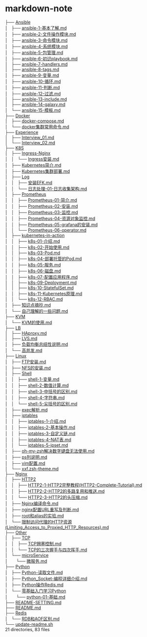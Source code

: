 <h1>markdown-note</h1>
	├── <a href="https://github.com/opsxin/markdown-notes/blob/master/Ansible/">Ansible</a><br>
	│   ├── <a href="https://github.com/opsxin/markdown-notes/blob/master/Ansible/ansible-1-%E5%9F%BA%E6%9C%AC%E4%BA%86%E8%A7%A3.md">ansible-1-基本了解.md</a><br>
	│   ├── <a href="https://github.com/opsxin/markdown-notes/blob/master/Ansible/ansible-2-%E6%96%87%E4%BB%B6%E6%93%8D%E4%BD%9C%E6%A8%A1%E5%9D%97.md">ansible-2-文件操作模块.md</a><br>
	│   ├── <a href="https://github.com/opsxin/markdown-notes/blob/master/Ansible/ansible-3-%E5%91%BD%E4%BB%A4%E6%A8%A1%E5%9D%97.md">ansible-3-命令模块.md</a><br>
	│   ├── <a href="https://github.com/opsxin/markdown-notes/blob/master/Ansible/ansible-4-%E7%B3%BB%E7%BB%9F%E6%A8%A1%E5%9D%97.md">ansible-4-系统模块.md</a><br>
	│   ├── <a href="https://github.com/opsxin/markdown-notes/blob/master/Ansible/ansible-5-%E5%8C%85%E7%AE%A1%E7%90%86.md">ansible-5-包管理.md</a><br>
	│   ├── <a href="https://github.com/opsxin/markdown-notes/blob/master/Ansible/ansible-6-%E5%88%9D%E8%AF%86playbook.md">ansible-6-初识playbook.md</a><br>
	│   ├── <a href="https://github.com/opsxin/markdown-notes/blob/master/Ansible/ansible-7-handlers.md">ansible-7-handlers.md</a><br>
	│   ├── <a href="https://github.com/opsxin/markdown-notes/blob/master/Ansible/ansible-8-tags.md">ansible-8-tags.md</a><br>
	│   ├── <a href="https://github.com/opsxin/markdown-notes/blob/master/Ansible/ansible-9-%E5%8F%98%E9%87%8F.md">ansible-9-变量.md</a><br>
	│   ├── <a href="https://github.com/opsxin/markdown-notes/blob/master/Ansible/ansible-10-%E5%BE%AA%E7%8E%AF.md">ansible-10-循环.md</a><br>
	│   ├── <a href="https://github.com/opsxin/markdown-notes/blob/master/Ansible/ansible-11-%E5%88%A4%E6%96%AD.md">ansible-11-判断.md</a><br>
	│   ├── <a href="https://github.com/opsxin/markdown-notes/blob/master/Ansible/ansible-12-%E8%BF%87%E6%BB%A4.md">ansible-12-过滤.md</a><br>
	│   ├── <a href="https://github.com/opsxin/markdown-notes/blob/master/Ansible/ansible-13-include.md">ansible-13-include.md</a><br>
	│   ├── <a href="https://github.com/opsxin/markdown-notes/blob/master/Ansible/ansible-14-galaxy.md">ansible-14-galaxy.md</a><br>
	│   └── <a href="https://github.com/opsxin/markdown-notes/blob/master/Ansible/ansible-15-%E6%A8%A1%E6%9D%BF.md">ansible-15-模板.md</a><br>
	├── <a href="https://github.com/opsxin/markdown-notes/blob/master/Docker/">Docker</a><br>
	│   ├── <a href="https://github.com/opsxin/markdown-notes/blob/master/Docker/docker-compose.md">docker-compose.md</a><br>
	│   └── <a href="https://github.com/opsxin/markdown-notes/blob/master/Docker/docker%E9%9B%86%E7%BE%A4%E5%B8%B8%E7%94%A8%E5%91%BD%E4%BB%A4.md">docker集群常用命令.md</a><br>
	├── <a href="https://github.com/opsxin/markdown-notes/blob/master/Experience/">Experience</a><br>
	│   ├── <a href="https://github.com/opsxin/markdown-notes/blob/master/Experience/Interview_01.md">Interview_01.md</a><br>
	│   └── <a href="https://github.com/opsxin/markdown-notes/blob/master/Experience/Interview_02.md">Interview_02.md</a><br>
	├── <a href="https://github.com/opsxin/markdown-notes/blob/master/K8S/">K8S</a><br>
	│   ├── <a href="https://github.com/opsxin/markdown-notes/blob/master/K8S/Ingress-Nginx/">Ingress-Nginx</a><br>
	│   │   └── <a href="https://github.com/opsxin/markdown-notes/blob/master/K8S/Ingress-Nginx/Ingress%E5%AE%89%E8%A3%85.md">Ingress安装.md</a><br>
	│   ├── <a href="https://github.com/opsxin/markdown-notes/blob/master/K8S/Kubernetes%E7%AE%80%E4%BB%8B.md">Kubernetes简介.md</a><br>
	│   ├── <a href="https://github.com/opsxin/markdown-notes/blob/master/K8S/Kubernetes%E9%9B%86%E7%BE%A4%E9%83%A8%E7%BD%B2.md">Kubernetes集群部署.md</a><br>
	│   ├── <a href="https://github.com/opsxin/markdown-notes/blob/master/K8S/Log/">Log</a><br>
	│   │   ├── <a href="https://github.com/opsxin/markdown-notes/blob/master/K8S/Log/%E5%AE%89%E8%A3%85EFK.md">安装EFK.md</a><br>
	│   │   └── <a href="https://github.com/opsxin/markdown-notes/blob/master/K8S/Log/%E6%97%A5%E5%BF%97%E5%A4%84%E7%90%86-01-%E6%97%A5%E5%BF%97%E6%94%B6%E9%9B%86%E6%9E%B6%E6%9E%84.md">日志处理-01-日志收集架构.md</a><br>
	│   ├── <a href="https://github.com/opsxin/markdown-notes/blob/master/K8S/Prometheus/">Prometheus</a><br>
	│   │   ├── <a href="https://github.com/opsxin/markdown-notes/blob/master/K8S/Prometheus/Prometheus-01-%E7%AE%80%E4%BB%8B.md">Prometheus-01-简介.md</a><br>
	│   │   ├── <a href="https://github.com/opsxin/markdown-notes/blob/master/K8S/Prometheus/Prometheus-02-%E5%AE%89%E8%A3%85.md">Prometheus-02-安装.md</a><br>
	│   │   ├── <a href="https://github.com/opsxin/markdown-notes/blob/master/K8S/Prometheus/Prometheus-03-%E7%9B%91%E6%8E%A7.md">Prometheus-03-监控.md</a><br>
	│   │   ├── <a href="https://github.com/opsxin/markdown-notes/blob/master/K8S/Prometheus/Prometheus-04-%E8%B5%84%E6%BA%90%E5%AF%B9%E8%B1%A1%E7%9B%91%E6%8E%A7.md">Prometheus-04-资源对象监控.md</a><br>
	│   │   ├── <a href="https://github.com/opsxin/markdown-notes/blob/master/K8S/Prometheus/Prometheus-05-grafana%E7%9A%84%E5%AE%89%E8%A3%85.md">Prometheus-05-grafana的安装.md</a><br>
	│   │   └── <a href="https://github.com/opsxin/markdown-notes/blob/master/K8S/Prometheus/Prometheus-06-operator.md">Prometheus-06-operator.md</a><br>
	│   ├── <a href="https://github.com/opsxin/markdown-notes/blob/master/K8S/kubernetes-in-action/">kubernetes-in-action</a><br>
	│   │   ├── <a href="https://github.com/opsxin/markdown-notes/blob/master/K8S/kubernetes-in-action/k8s-01-%E4%BB%8B%E7%BB%8D.md">k8s-01-介绍.md</a><br>
	│   │   ├── <a href="https://github.com/opsxin/markdown-notes/blob/master/K8S/kubernetes-in-action/k8s-02-%E5%BC%80%E5%A7%8B%E4%BD%BF%E7%94%A8.md">k8s-02-开始使用.md</a><br>
	│   │   ├── <a href="https://github.com/opsxin/markdown-notes/blob/master/K8S/kubernetes-in-action/k8s-03-Pod.md">k8s-03-Pod.md</a><br>
	│   │   ├── <a href="https://github.com/opsxin/markdown-notes/blob/master/K8S/kubernetes-in-action/k8s-04-%E9%83%A8%E7%BD%B2%E6%89%98%E7%AE%A1%E7%9A%84Pod.md">k8s-04-部署托管的Pod.md</a><br>
	│   │   ├── <a href="https://github.com/opsxin/markdown-notes/blob/master/K8S/kubernetes-in-action/k8s-05-%E6%9C%8D%E5%8A%A1.md">k8s-05-服务.md</a><br>
	│   │   ├── <a href="https://github.com/opsxin/markdown-notes/blob/master/K8S/kubernetes-in-action/k8s-06-%E7%A3%81%E7%9B%98.md">k8s-06-磁盘.md</a><br>
	│   │   ├── <a href="https://github.com/opsxin/markdown-notes/blob/master/K8S/kubernetes-in-action/k8s-07-%E9%85%8D%E7%BD%AE%E5%BA%94%E7%94%A8%E7%A8%8B%E5%BA%8F.md">k8s-07-配置应用程序.md</a><br>
	│   │   ├── <a href="https://github.com/opsxin/markdown-notes/blob/master/K8S/kubernetes-in-action/k8s-09-Deployment.md">k8s-09-Deployment.md</a><br>
	│   │   ├── <a href="https://github.com/opsxin/markdown-notes/blob/master/K8S/kubernetes-in-action/k8s-10-StatefulSet.md">k8s-10-StatefulSet.md</a><br>
	│   │   ├── <a href="https://github.com/opsxin/markdown-notes/blob/master/K8S/kubernetes-in-action/k8s-11-Kubernetes%E5%8E%9F%E7%90%86.md">k8s-11-Kubernetes原理.md</a><br>
	│   │   └── <a href="https://github.com/opsxin/markdown-notes/blob/master/K8S/kubernetes-in-action/k8s-12-RBAC.md">k8s-12-RBAC.md</a><br>
	│   ├── <a href="https://github.com/opsxin/markdown-notes/blob/master/K8S/%E7%9F%A5%E8%AF%86%E7%82%B9%E6%91%98%E6%8A%84.md">知识点摘抄.md</a><br>
	│   └── <a href="https://github.com/opsxin/markdown-notes/blob/master/K8S/%E8%87%AA%E5%B7%B1%E7%90%86%E8%A7%A3%E7%9A%84%E4%B8%80%E4%BA%9B%E9%97%AE%E9%A2%98.md">自己理解的一些问题.md</a><br>
	├── <a href="https://github.com/opsxin/markdown-notes/blob/master/KVM/">KVM</a><br>
	│   └── <a href="https://github.com/opsxin/markdown-notes/blob/master/KVM/KVM%E7%9A%84%E4%BD%BF%E7%94%A8.md">KVM的使用.md</a><br>
	├── <a href="https://github.com/opsxin/markdown-notes/blob/master/LB/">LB</a><br>
	│   ├── <a href="https://github.com/opsxin/markdown-notes/blob/master/LB/HAproxy.md">HAproxy.md</a><br>
	│   ├── <a href="https://github.com/opsxin/markdown-notes/blob/master/LB/LVS.md">LVS.md</a><br>
	│   ├── <a href="https://github.com/opsxin/markdown-notes/blob/master/LB/%E8%B4%9F%E8%BD%BD%E5%9D%87%E8%A1%A1%E6%80%BB%E7%BB%93%E6%80%A7%E8%AF%B4%E6%98%8E.md">负载均衡总结性说明.md</a><br>
	│   └── <a href="https://github.com/opsxin/markdown-notes/blob/master/LB/%E9%AB%98%E5%B9%B6%E5%8F%91.md">高并发.md</a><br>
	├── <a href="https://github.com/opsxin/markdown-notes/blob/master/Linux/">Linux</a><br>
	│   ├── <a href="https://github.com/opsxin/markdown-notes/blob/master/Linux/FTP%E5%AE%89%E8%A3%85.md">FTP安装.md</a><br>
	│   ├── <a href="https://github.com/opsxin/markdown-notes/blob/master/Linux/NFS%E7%9A%84%E5%AE%89%E8%A3%85.md">NFS的安装.md</a><br>
	│   ├── <a href="https://github.com/opsxin/markdown-notes/blob/master/Linux/Shell/">Shell</a><br>
	│   │   ├── <a href="https://github.com/opsxin/markdown-notes/blob/master/Linux/Shell/shell-1-%E5%8F%98%E9%87%8F.md">shell-1-变量.md</a><br>
	│   │   ├── <a href="https://github.com/opsxin/markdown-notes/blob/master/Linux/Shell/shell-2-%E6%95%B0%E5%80%BC%E8%AE%A1%E7%AE%97.md">shell-2-数值计算.md</a><br>
	│   │   ├── <a href="https://github.com/opsxin/markdown-notes/blob/master/Linux/Shell/shell-3-%E4%B8%AD%E6%8B%AC%E5%8F%B7%E7%9A%84%E5%8C%BA%E5%88%AB.md">shell-3-中括号的区别.md</a><br>
	│   │   ├── <a href="https://github.com/opsxin/markdown-notes/blob/master/Linux/Shell/shell-4-%E5%AD%97%E7%AC%A6%E4%B8%B2.md">shell-4-字符串.md</a><br>
	│   │   └── <a href="https://github.com/opsxin/markdown-notes/blob/master/Linux/Shell/shell-5-%E5%B0%96%E6%8B%AC%E5%8F%B7%E7%9A%84%E5%8C%BA%E5%88%AB.md">shell-5-尖括号的区别.md</a><br>
	│   ├── <a href="https://github.com/opsxin/markdown-notes/blob/master/Linux/exec%E8%A7%A3%E6%9E%90.md">exec解析.md</a><br>
	│   ├── <a href="https://github.com/opsxin/markdown-notes/blob/master/Linux/iptables/">iptables</a><br>
	│   │   ├── <a href="https://github.com/opsxin/markdown-notes/blob/master/Linux/iptables/iptables-1-%E4%BB%8B%E7%BB%8D.md">iptables-1-介绍.md</a><br>
	│   │   ├── <a href="https://github.com/opsxin/markdown-notes/blob/master/Linux/iptables/iptables-2-%E5%9F%BA%E6%9C%AC%E6%93%8D%E4%BD%9C.md">iptables-2-基本操作.md</a><br>
	│   │   ├── <a href="https://github.com/opsxin/markdown-notes/blob/master/Linux/iptables/iptables-3-%E8%87%AA%E5%AE%9A%E4%B9%89%E9%93%BE.md">iptables-3-自定义链.md</a><br>
	│   │   ├── <a href="https://github.com/opsxin/markdown-notes/blob/master/Linux/iptables/iptables-4-NAT%E8%A1%A8.md">iptables-4-NAT表.md</a><br>
	│   │   └── <a href="https://github.com/opsxin/markdown-notes/blob/master/Linux/iptables/iptables-5-ipset.md">iptables-5-ipset.md</a><br>
	│   ├── <a href="https://github.com/opsxin/markdown-notes/blob/master/Linux/oh-my-zsh%E8%A7%A3%E5%86%B3%E6%95%B0%E5%AD%97%E9%94%AE%E7%9B%98%E6%97%A0%E6%B3%95%E4%BD%BF%E7%94%A8.md">oh-my-zsh解决数字键盘无法使用.md</a><br>
	│   ├── <a href="https://github.com/opsxin/markdown-notes/blob/master/Linux/ps%E5%88%97%E8%AF%B4%E6%98%8E.md">ps列说明.md</a><br>
	│   ├── <a href="https://github.com/opsxin/markdown-notes/blob/master/Linux/vim%E9%85%8D%E7%BD%AE.md">vim配置.md</a><br>
	│   └── <a href="https://github.com/opsxin/markdown-notes/blob/master/Linux/xxf.zsh-theme.md">xxf.zsh-theme.md</a><br>
	├── <a href="https://github.com/opsxin/markdown-notes/blob/master/Nginx/">Nginx</a><br>
	│   ├── <a href="https://github.com/opsxin/markdown-notes/blob/master/Nginx/HTTP2/">HTTP2</a><br>
	│   │   ├── <a href="https://github.com/opsxin/markdown-notes/blob/master/Nginx/HTTP2/HTTP2-1-HTTP2%E5%AE%8C%E6%95%B4%E6%95%99%E7%A8%8B(HTTP2-Complete-Tutorial).md">HTTP2-1-HTTP2完整教程(HTTP2-Complete-Tutorial).md</a><br>
	│   │   ├── <a href="https://github.com/opsxin/markdown-notes/blob/master/Nginx/HTTP2/HTTP2-2-HTTP2%E7%9A%84%E5%A4%9A%E8%B7%AF%E5%A4%8D%E7%94%A8%E5%92%8C%E6%8E%A8%E9%80%81.md">HTTP2-2-HTTP2的多路复用和推送.md</a><br>
	│   │   └── <a href="https://github.com/opsxin/markdown-notes/blob/master/Nginx/HTTP2/HTTP2-3-HTTP2%E7%9A%84%E5%A4%B4%E5%8E%8B%E7%BC%A9.md">HTTP2-3-HTTP2的头压缩.md</a><br>
	│   ├── <a href="https://github.com/opsxin/markdown-notes/blob/master/Nginx/Nginx%E7%BC%96%E8%AF%91%E5%91%BD%E4%BB%A4.md">Nginx编译命令.md</a><br>
	│   ├── <a href="https://github.com/opsxin/markdown-notes/blob/master/Nginx/nginx%E9%85%8D%E7%BD%AEURL%E9%87%8D%E5%86%99%E5%8F%8A%E5%88%A4%E6%96%AD.md">nginx配置URL重写及判断.md</a><br>
	│   ├── <a href="https://github.com/opsxin/markdown-notes/blob/master/Nginx/root%E5%92%8Calias%E7%9A%84%E5%AE%9E%E9%AA%8C.md">root和alias的实验.md</a><br>
	│   └── <a href="https://github.com/opsxin/markdown-notes/blob/master/Nginx/%E9%99%90%E5%88%B6%E8%AE%BF%E9%97%AE%E4%BB%A3%E7%90%86%E7%9A%84HTTP%E8%B5%84%E6%BA%90(Limiting_Access_to_Proxied_HTTP_Resources).md">限制访问代理的HTTP资源(Limiting_Access_to_Proxied_HTTP_Resources).md</a><br>
	├── <a href="https://github.com/opsxin/markdown-notes/blob/master/Other/">Other</a><br>
	│   ├── <a href="https://github.com/opsxin/markdown-notes/blob/master/Other/TCP/">TCP</a><br>
	│   │   ├── <a href="https://github.com/opsxin/markdown-notes/blob/master/Other/TCP/TCP%E6%8B%A5%E5%A1%9E%E6%8E%A7%E5%88%B6.md">TCP拥塞控制.md</a><br>
	│   │   └── <a href="https://github.com/opsxin/markdown-notes/blob/master/Other/TCP/TCP%E7%9A%84%E4%B8%89%E6%AC%A1%E6%8F%A1%E6%89%8B%E4%B8%8E%E5%9B%9B%E6%AC%A1%E6%8C%A5%E6%89%8B.md">TCP的三次握手与四次挥手.md</a><br>
	│   └── <a href="https://github.com/opsxin/markdown-notes/blob/master/Other/microService/">microService</a><br>
	│   &nbsp;&nbsp;&nbsp; └── <a href="https://github.com/opsxin/markdown-notes/blob/master/Other/microService/%E5%BE%AE%E6%9C%8D%E5%8A%A1.md">微服务.md</a><br>
	├── <a href="https://github.com/opsxin/markdown-notes/blob/master/Python/">Python</a><br>
	│   ├── <a href="https://github.com/opsxin/markdown-notes/blob/master/Python/Python-%E8%AF%BB%E5%8F%96%E6%96%87%E4%BB%B6.md">Python-读取文件.md</a><br>
	│   ├── <a href="https://github.com/opsxin/markdown-notes/blob/master/Python/Python_Socket-%E7%BC%96%E7%A8%8B%E8%AF%A6%E7%BB%86%E4%BB%8B%E7%BB%8D.md">Python_Socket-编程详细介绍.md</a><br>
	│   ├── <a href="https://github.com/opsxin/markdown-notes/blob/master/Python/Python%E6%93%8D%E4%BD%9CRedis.md">Python操作Redis.md</a><br>
	│   └── <a href="https://github.com/opsxin/markdown-notes/blob/master/Python/%E9%9B%B6%E5%9F%BA%E7%A1%80%E5%85%A5%E9%97%A8%E5%AD%A6%E4%B9%A0Python/">零基础入门学习Python</a><br>
	│   &nbsp;&nbsp;&nbsp; └── <a href="https://github.com/opsxin/markdown-notes/blob/master/Python/%E9%9B%B6%E5%9F%BA%E7%A1%80%E5%85%A5%E9%97%A8%E5%AD%A6%E4%B9%A0Python/python-01-%E5%9F%BA%E7%A1%80.md">python-01-基础.md</a><br>
	├── <a href="https://github.com/opsxin/markdown-notes/blob/master/README-SETTING.md">README-SETTING.md</a><br>
	├── <a href="https://github.com/opsxin/markdown-notes/blob/master/README.md">README.md</a><br>
	├── <a href="https://github.com/opsxin/markdown-notes/blob/master/Redis/">Redis</a><br>
	│   └── <a href="https://github.com/opsxin/markdown-notes/blob/master/Redis/RDB%E5%92%8CAOF%E5%8C%BA%E5%88%AB.md">RDB和AOF区别.md</a><br>
	└── <a href="https://github.com/opsxin/markdown-notes/blob/master/update-readme.sh">update-readme.sh</a><br>
21 directories, 83 files
